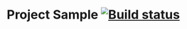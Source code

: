 # Project Sample [![Build status](https://ci.appveyor.com/api/projects/status/ujr8ctvb89xmmoy9?svg=true)](https://ci.appveyor.com/project/EGrape99/javahwapici)
